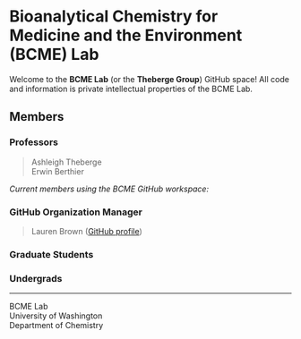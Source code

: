 # Bioanalytical Chemistry for Medicine and the Environment (BCME) Lab 
Welcome to the **BCME Lab** (or the **Theberge Group**)  GitHub space! All code and information is private intellectual properties of the BCME Lab.

## Members
### Professors
> Ashleigh Theberge  
> Erwin Berthier  

*Current members using the BCME GitHub workspace:*  

### GitHub Organization Manager
> Lauren Brown ([GitHub profile](https://github.com/lgbrown1))

### Graduate Students
> 

### Undergrads
> 

___

BCME Lab  
University of Washington  
Department of Chemistry  
